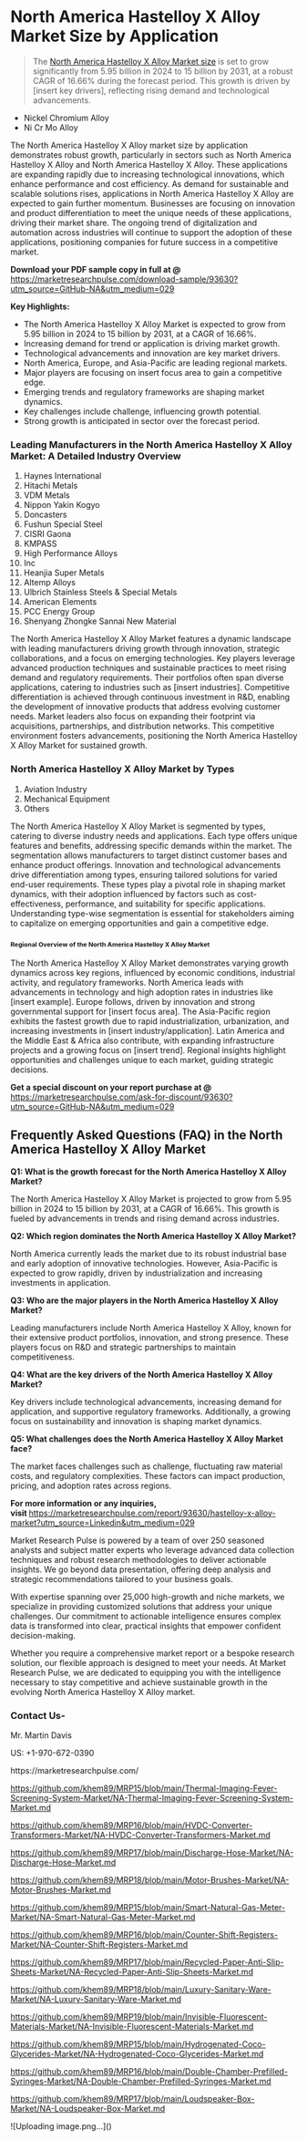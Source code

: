 <h1>North America Hastelloy X Alloy Market&nbsp;Size by Application</h1><blockquote><p>The <a href="https://marketresearchpulse.com/download-sample/93630?utm_source=GitHub-NA&amp;utm_medium=029">North America Hastelloy X Alloy Market size</a> is set to grow significantly from 5.95 billion in 2024 to 15 billion by 2031, at a robust CAGR of 16.66% during the forecast period. This growth is driven by [insert key drivers], reflecting rising demand and technological advancements.</p></blockquote><ul><li>Nickel Chromium Alloy<li> Ni Cr Mo Alloy</li></ul><p>The North America Hastelloy X Alloy market size by application demonstrates robust growth, particularly in sectors such as North America Hastelloy X Alloy and North America Hastelloy X Alloy. These applications are expanding rapidly due to increasing technological innovations, which enhance performance and cost efficiency. As demand for sustainable and scalable solutions rises, applications in North America Hastelloy X Alloy are expected to gain further momentum. Businesses are focusing on innovation and product differentiation to meet the unique needs of these applications, driving their market share. The ongoing trend of digitalization and automation across industries will continue to support the adoption of these applications, positioning companies for future success in a competitive market.</p><p><strong>Download your PDF sample copy in full at @ </strong><a href="https://marketresearchpulse.com/download-sample/93630?utm_source=GitHub-NA&amp;utm_medium=029">https://marketresearchpulse.com/download-sample/93630?utm_source=GitHub-NA&amp;utm_medium=029</a></p><p><strong>Key Highlights: </strong></p><ul><li>The North America Hastelloy X Alloy Market is expected to grow from 5.95 billion in 2024 to 15 billion by 2031, at a CAGR of 16.66%.</li><li>Increasing demand for trend or application is driving market growth.</li><li>Technological advancements and innovation are key market drivers.</li><li>North America, Europe, and Asia-Pacific are leading regional markets.</li><li>Major players are focusing on insert focus area to gain a competitive edge.</li><li>Emerging trends and regulatory frameworks are shaping market dynamics.</li><li>Key challenges include challenge, influencing growth potential.</li><li>Strong growth is anticipated in sector over the forecast period.</li></ul><h3>Leading Manufacturers in the North America Hastelloy X Alloy Market: A Detailed Industry Overview</h3><ol><li>Haynes International</li><li>Hitachi Metals</li><li>VDM Metals</li><li>Nippon Yakin Kogyo</li><li>Doncasters</li><li>Fushun Special Steel</li><li>CISRI Gaona</li><li>KMPASS</li><li>High Performance Alloys</li><li>Inc</li><li>Heanjia Super Metals</li><li>Altemp Alloys</li><li>Ulbrich Stainless Steels & Special Metals</li><li>American Elements</li><li>PCC Energy Group</li><li>Shenyang Zhongke Sannai New Material</li></ol><div class="flex max-w-full flex-col flex-grow"><div class="min-h-8 text-message flex w-full flex-col items-end gap-2 whitespace-normal break-words [.text-message+&amp;]:mt-5" dir="auto" data-message-author-role="assistant" data-message-id="fd8432e4-4910-450d-b182-61b7bfb0a01f" data-message-model-slug="gpt-4o"><div class="flex w-full flex-col gap-1 empty:hidden first:pt-[3px]"><div class="markdown prose w-full break-words dark:prose-invert light"><p>The North America Hastelloy X Alloy Market features a dynamic landscape with leading manufacturers driving growth through innovation, strategic collaborations, and a focus on emerging technologies. Key players leverage advanced production techniques and sustainable practices to meet rising demand and regulatory requirements. Their portfolios often span diverse applications, catering to industries such as [insert industries]. Competitive differentiation is achieved through continuous investment in R&amp;D, enabling the development of innovative products that address evolving customer needs. Market leaders also focus on expanding their footprint via acquisitions, partnerships, and distribution networks. This competitive environment fosters advancements, positioning the North America Hastelloy X Alloy Market for sustained growth.</p></div></div></div></div><h3>North America Hastelloy X Alloy Market by Types</h3><ol><li>Aviation Industry<li> Mechanical Equipment<li> Others</li></ol><div class="flex max-w-full flex-col flex-grow"><div class="min-h-8 text-message flex w-full flex-col items-end gap-2 whitespace-normal break-words [.text-message+&amp;]:mt-5" dir="auto" data-message-author-role="assistant" data-message-id="084470be-0bb7-4664-bddf-5156b4f41249" data-message-model-slug="gpt-4o-mini"><div class="flex w-full flex-col gap-1 empty:hidden first:pt-[3px]"><div class="markdown prose w-full break-words dark:prose-invert light"><p>The North America Hastelloy X Alloy Market is segmented by types, catering to diverse industry needs and applications. Each type offers unique features and benefits, addressing specific demands within the market. The segmentation allows manufacturers to target distinct customer bases and enhance product offerings. Innovation and technological advancements drive differentiation among types, ensuring tailored solutions for varied end-user requirements. These types play a pivotal role in shaping market dynamics, with their adoption influenced by factors such as cost-effectiveness, performance, and suitability for specific applications. Understanding type-wise segmentation is essential for stakeholders aiming to capitalize on emerging opportunities and gain a competitive edge.</p></div></div></div></div><h3><span style="font-size: 11px;">Regional Overview of the North America Hastelloy X Alloy Market</span></h3><div class="flex max-w-full flex-col flex-grow"><div class="min-h-8 text-message flex w-full flex-col items-end gap-2 whitespace-normal break-words [.text-message+&amp;]:mt-5" dir="auto" data-message-author-role="assistant" data-message-id="e9038762-ce64-4e30-91c9-9bd413514231" data-message-model-slug="gpt-4o-mini"><div class="flex w-full flex-col gap-1 empty:hidden first:pt-[3px]"><div class="markdown prose w-full break-words dark:prose-invert light"><p>The North America Hastelloy X Alloy Market demonstrates varying growth dynamics across key regions, influenced by economic conditions, industrial activity, and regulatory frameworks. North America leads with advancements in technology and high adoption rates in industries like [insert example]. Europe follows, driven by innovation and strong governmental support for [insert focus area]. The Asia-Pacific region exhibits the fastest growth due to rapid industrialization, urbanization, and increasing investments in [insert industry/application]. Latin America and the Middle East &amp; Africa also contribute, with expanding infrastructure projects and a growing focus on [insert trend]. Regional insights highlight opportunities and challenges unique to each market, guiding strategic decisions.</p></div></div></div></div><p><strong>Get a special discount on your report purchase at @ </strong><a href="https://marketresearchpulse.com/ask-for-discount/93630?utm_source=GitHub-NA&amp;utm_medium=029">https://marketresearchpulse.com/ask-for-discount/93630?utm_source=GitHub-NA&amp;utm_medium=029</a></p><h2>Frequently Asked Questions (FAQ) in the North America Hastelloy X Alloy Market</h2><p><strong>Q1: What is the growth forecast for the North America Hastelloy X Alloy Market?</strong></p><p>The North America Hastelloy X Alloy Market is projected to grow from 5.95 billion in 2024 to 15 billion by 2031, at a CAGR of 16.66%. This growth is fueled by advancements in trends and rising demand across industries.</p><p><strong>Q2: Which region dominates the North America Hastelloy X Alloy Market?</strong></p><p>North America currently leads the market due to its robust industrial base and early adoption of innovative technologies. However, Asia-Pacific is expected to grow rapidly, driven by industrialization and increasing investments in application.</p><p><strong>Q3: Who are the major players in the North America Hastelloy X Alloy Market?</strong></p><p>Leading manufacturers include North America Hastelloy X Alloy, known for their extensive product portfolios, innovation, and strong presence. These players focus on R&amp;D and strategic partnerships to maintain competitiveness.</p><p><strong>Q4: What are the key drivers of the North America Hastelloy X Alloy Market?</strong></p><p>Key drivers include technological advancements, increasing demand for application, and supportive regulatory frameworks. Additionally, a growing focus on sustainability and innovation is shaping market dynamics.</p><p><strong>Q5: What challenges does the North America Hastelloy X Alloy Market face?</strong></p><p>The market faces challenges such as challenge, fluctuating raw material costs, and regulatory complexities. These factors can impact production, pricing, and adoption rates across regions.</p><p><strong>For more information or any inquiries, visit&nbsp;</strong><a href="https://marketresearchpulse.com/report/93630/hastelloy-x-alloy-market?utm_source=Linkedin&utm_medium=029">https://marketresearchpulse.com/report/93630/hastelloy-x-alloy-market?utm_source=Linkedin&utm_medium=029</a></p><p>Market Research Pulse is powered by a team of over 250 seasoned analysts and subject matter experts who leverage advanced data collection techniques and robust research methodologies to deliver actionable insights. We go beyond data presentation, offering deep analysis and strategic recommendations tailored to your business goals.</p><p>With expertise spanning over 25,000 high-growth and niche markets, we specialize in providing customized solutions that address your unique challenges. Our commitment to actionable intelligence ensures complex data is transformed into clear, practical insights that empower confident decision-making.</p><p>Whether you require a comprehensive market report or a bespoke research solution, our flexible approach is designed to meet your needs. At Market Research Pulse, we are dedicated to equipping you with the intelligence necessary to stay competitive and achieve sustainable growth in the evolving North America Hastelloy X Alloy market.</p><h3><strong>Contact Us-</strong></h3><p>Mr. Martin Davis</p><p>US: +1-970-672-0390</p><p>https://marketresearchpulse.com/</p><p><a href="https://github.com/khem89/MRP15/blob/main/Thermal-Imaging-Fever-Screening-System-Market/NA-Thermal-Imaging-Fever-Screening-System-Market.md">https://github.com/khem89/MRP15/blob/main/Thermal-Imaging-Fever-Screening-System-Market/NA-Thermal-Imaging-Fever-Screening-System-Market.md</a></p><p><a href="https://github.com/khem89/MRP16/blob/main/HVDC-Converter-Transformers-Market/NA-HVDC-Converter-Transformers-Market.md">https://github.com/khem89/MRP16/blob/main/HVDC-Converter-Transformers-Market/NA-HVDC-Converter-Transformers-Market.md</a></p><p><a href="https://github.com/khem89/MRP17/blob/main/Discharge-Hose-Market/NA-Discharge-Hose-Market.md">https://github.com/khem89/MRP17/blob/main/Discharge-Hose-Market/NA-Discharge-Hose-Market.md</a></p><p><a href="https://github.com/khem89/MRP18/blob/main/Motor-Brushes-Market/NA-Motor-Brushes-Market.md">https://github.com/khem89/MRP18/blob/main/Motor-Brushes-Market/NA-Motor-Brushes-Market.md</a></p><p><a href="https://github.com/khem89/MRP15/blob/main/Smart-Natural-Gas-Meter-Market/NA-Smart-Natural-Gas-Meter-Market.md">https://github.com/khem89/MRP15/blob/main/Smart-Natural-Gas-Meter-Market/NA-Smart-Natural-Gas-Meter-Market.md</a></p><p><a href="https://github.com/khem89/MRP16/blob/main/Counter-Shift-Registers-Market/NA-Counter-Shift-Registers-Market.md">https://github.com/khem89/MRP16/blob/main/Counter-Shift-Registers-Market/NA-Counter-Shift-Registers-Market.md</a></p><p><a href="https://github.com/khem89/MRP17/blob/main/Recycled-Paper-Anti-Slip-Sheets-Market/NA-Recycled-Paper-Anti-Slip-Sheets-Market.md">https://github.com/khem89/MRP17/blob/main/Recycled-Paper-Anti-Slip-Sheets-Market/NA-Recycled-Paper-Anti-Slip-Sheets-Market.md</a></p><p><a href="https://github.com/khem89/MRP18/blob/main/Luxury-Sanitary-Ware-Market/NA-Luxury-Sanitary-Ware-Market.md">https://github.com/khem89/MRP18/blob/main/Luxury-Sanitary-Ware-Market/NA-Luxury-Sanitary-Ware-Market.md</a></p><p><a href="https://github.com/khem89/MRP19/blob/main/Invisible-Fluorescent-Materials-Market/NA-Invisible-Fluorescent-Materials-Market.md">https://github.com/khem89/MRP19/blob/main/Invisible-Fluorescent-Materials-Market/NA-Invisible-Fluorescent-Materials-Market.md</a></p><p><a href="https://github.com/khem89/MRP15/blob/main/Hydrogenated-Coco-Glycerides-Market/NA-Hydrogenated-Coco-Glycerides-Market.md">https://github.com/khem89/MRP15/blob/main/Hydrogenated-Coco-Glycerides-Market/NA-Hydrogenated-Coco-Glycerides-Market.md</a></p><p><a href="https://github.com/khem89/MRP16/blob/main/Double-Chamber-Prefilled-Syringes-Market/NA-Double-Chamber-Prefilled-Syringes-Market.md">https://github.com/khem89/MRP16/blob/main/Double-Chamber-Prefilled-Syringes-Market/NA-Double-Chamber-Prefilled-Syringes-Market.md</a></p><p><a href="https://github.com/khem89/MRP17/blob/main/Loudspeaker-Box-Market/NA-Loudspeaker-Box-Market.md">https://github.com/khem89/MRP17/blob/main/Loudspeaker-Box-Market/NA-Loudspeaker-Box-Market.md</a></p>
![Uploading image.png…]()
